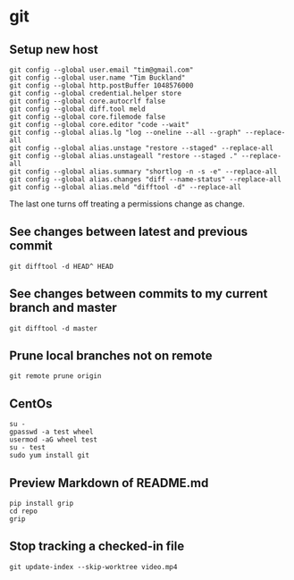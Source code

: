 # git

## Setup new host

```
git config --global user.email "tim@gmail.com"
git config --global user.name "Tim Buckland"
git config --global http.postBuffer 1048576000
git config --global credential.helper store
git config --global core.autocrlf false
git config --global diff.tool meld
git config --global core.filemode false
git config --global core.editor "code --wait"
git config --global alias.lg "log --oneline --all --graph" --replace-all
git config --global alias.unstage "restore --staged" --replace-all
git config --global alias.unstageall "restore --staged ." --replace-all
git config --global alias.summary "shortlog -n -s -e" --replace-all
git config --global alias.changes "diff --name-status" --replace-all
git config --global alias.meld "difftool -d" --replace-all
```

The last one turns off treating a permissions change as change.

## See changes between latest and previous commit

```
git difftool -d HEAD^ HEAD
```

## See changes between commits to my current branch and master

```
git difftool -d master
```

## Prune local branches not on remote

```
git remote prune origin
```

## CentOs

```
su -
gpasswd -a test wheel
usermod -aG wheel test
su - test
sudo yum install git
```

## Preview Markdown of README.md

```
pip install grip
cd repo
grip
```

## Stop tracking a checked-in file

```
git update-index --skip-worktree video.mp4
```
